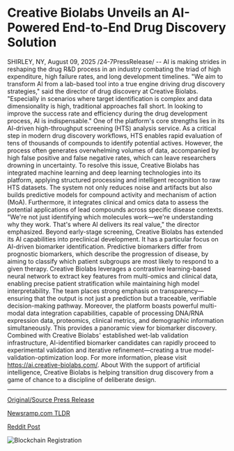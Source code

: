# Creative Biolabs Unveils an AI-Powered End-to-End Drug Discovery Solution

SHIRLEY, NY, August 09, 2025 /24-7PressRelease/ -- AI is making strides in reshaping the drug R&D process in an industry combating the triad of high expenditure, high failure rates, and long development timelines.  "We aim to transform AI from a lab-based tool into a true engine driving drug discovery strategies," said the director of drug discovery at Creative Biolabs. "Especially in scenarios where target identification is complex and data dimensionality is high, traditional approaches fall short. In looking to improve the success rate and efficiency during the drug development process, AI is indispensable."  One of the platform's core strengths lies in its AI-driven high-throughput screening (HTS) analysis service. As a critical step in modern drug discovery workflows, HTS enables rapid evaluation of tens of thousands of compounds to identify potential actives. However, the process often generates overwhelming volumes of data, accompanied by high false positive and false negative rates, which can leave researchers drowning in uncertainty.  To resolve this issue, Creative Biolabs has integrated machine learning and deep learning technologies into its platform, applying structured processing and intelligent recognition to raw HTS datasets. The system not only reduces noise and artifacts but also builds predictive models for compound activity and mechanism of action (MoA). Furthermore, it integrates clinical and omics data to assess the potential applications of lead compounds across specific disease contexts.  "We're not just identifying which molecules work—we're understanding why they work. That's where AI delivers its real value," the director emphasized.  Beyond early-stage screening, Creative Biolabs has extended its AI capabilities into preclinical development. It has a particular focus on AI-driven biomarker identification. Predictive biomarkers differ from prognostic biomarkers, which describe the progression of disease, by aiming to classify which patient subgroups are most likely to respond to a given therapy.  Creative Biolabs leverages a contrastive learning-based neural network to extract key features from multi-omics and clinical data, enabling precise patient stratification while maintaining high model interpretability. The team places strong emphasis on transparency—ensuring that the output is not just a prediction but a traceable, verifiable decision-making pathway.  Moreover, the platform boasts powerful multi-modal data integration capabilities, capable of processing DNA/RNA expression data, proteomics, clinical metrics, and demographic information simultaneously. This provides a panoramic view for biomarker discovery. Combined with Creative Biolabs' established wet-lab validation infrastructure, AI-identified biomarker candidates can rapidly proceed to experimental validation and iterative refinement—creating a true model-validation-optimization loop.  For more information, please visit https://ai.creative-biolabs.com/.  About With the support of artificial intelligence, Creative Biolabs is helping transition drug discovery from a game of chance to a discipline of deliberate design. 

---

[Original/Source Press Release](https://www.24-7pressrelease.com/press-release/525686/creative-biolabs-unveils-an-ai-powered-end-to-end-drug-discovery-solution)
                    

[Newsramp.com TLDR](https://newsramp.com/curated-news/ai-revolutionizes-drug-discovery-at-creative-biolabs/270fe32cc009d1a282432b4a010c88ba) 

 



[Reddit Post](https://www.reddit.com/r/HealthCareNewsInfo/comments/1mljejz/ai_revolutionizes_drug_discovery_at_creative/) 



![Blockchain Registration](https://cdn.newsramp.app/24-7PressRelease/qrcode/258/9/bakeMv13.webp)
